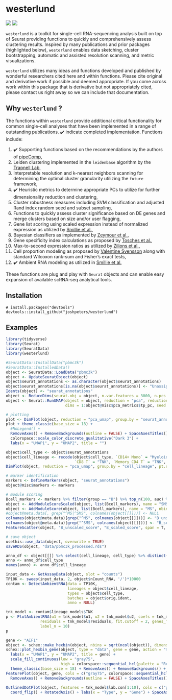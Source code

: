
<!-- README.md is generated from README.Rmd. Please edit that file -->

# westerlund

<!-- badges: start -->

[![](https://img.shields.io/badge/lifecycle-development-red.svg)](https://www.tidyverse.org/lifecycle/#development)
[![](https://img.shields.io/github/last-commit/joshpeters/westerlund.svg)](https://github.com/joshpeters/westerlund/commits/master)
<!-- badges: end -->

`westerlund` is a toolkit for single-cell RNA-sequencing analysis built
on top of Seurat providing functions to quickly and comprehensively
assess clustering results. Inspired by many publications and prior
packages (highlighted below), `westerlund` enables data sketching,
cluster bootstrapping, automatic and assisted resolution scanning, and
metric visualizations.

`westerlund` utilizes many ideas and functions developed and published
by wonderful researchers cited here and within functions. Please cite
original and derivative work if possible and deemed appropriate. If you
come across work within this package that is derivative but not
appropriately cited, please contact us right away so we can include that
documentation.

## Why `westerlund` ?

The functions within `westerlund` provide additional critical
functionality for common single-cell analyses that have been implemented
in a range of outstanding publications. ✔️ indicate completed
implementation. Functions include:  
1. ✔️ Supporting functions based on the recommendations by the authors
of [pipeComp](https://doi.org/10.1186/s13059-020-02136-7),  
1. Leiden clustering implemented in the `leidenbase` algorithm by the
[Trapnell Lab](https://github.com/cole-trapnell-lab/leidenbase),  
1. Interpretable resolution and k-nearest neighbors scanning for
determining the optimal cluster granularity utilizing the `future`
framework,  
1. ✔️ Heuristic metrics to determine appropriate PCs to utilize for
further dimensionality reduction and clustering,  
1. Cluster robustness measures including SVM classification and adjusted
Rand index random seed and subset sampling,  
1. Functions to quickly assess cluster significance based on DE genes
and merge clusters based on size and/or user flagging,  
1. Gene list scoring using scaled expression instead of normalized
expression as utilized by [Smillie et
al.](https://doi.org/10.1016/j.cell.2019.06.029),  
1. Bayesian classifiers as implemented by [Zeymour et
al.](https://doi.org/10.1038/s41590-018-0051-0),  
1. Gene specificity index calculations as proposed by [Tosches et
al.](https://doi.org/10.1126/science.aar4237),  
1. Max-to-second expression ratios as utilized by [Zilions et
al.](https://doi.org/10.1016/j.immuni.2019.03.009),  
1. Cell proportion modeling as proposed by [Valentine
Svensson](https://www.nxn.se/valent/2020/11/28/s9jjv32ogiplagwx8xrkjk532p7k28)
along with standard Wilcoxon rank-sum and Fisher’s exact tests,  
1. ✔️ Ambient RNA modeling as utilized in [Smillie et
al.](https://doi.org/10.1016/j.cell.2019.06.029)

These functions are plug and play with `Seurat` objects and can enable
easy expansion of available scRNA-seq analytical tools.

## Installation

    # install.packages("devtools")
    devtools::install_github("joshpeters/westerlund")

## Examples

``` r
library(tidyverse)
library(Seurat)
library(SeuratData)
library(westerlund)

#SeuratData::InstallData("pbmc3k")
#SeuratData::InstalledData()
object <- SeuratData::LoadData("pbmc3k")
object <- UpdateSeuratObject(object)
object$seurat_annotations <- as.character(object$seurat_annotations)
object$seurat_annotations[is.na(object$seurat_annotations)] <- "Unassigned"
Idents(object) <- "seurat_annotations"
object <- ReduceDims(seurat.obj = object, n.var.features = 3000, n.pcs = 50, remove.genes = NULL)
object <- Seurat::RunUMAP(object = object, reduction = "pca", reduction.name = "pca_umap",
                          dims = 1:object@misc$pca_metrics$tp_pc, seed.use = 1, verbose = FALSE)

# plotting
plot <- DimPlot(object, reduction = "pca_umap", group.by = "seurat_annotations", pt.size = 1, shuffle = TRUE, label = FALSE, label.size = 6, repel = TRUE)
plot + theme_classic(base_size = 18) +
  #NoLegend() +
  RemoveAxes() + RemoveBackgrounds(outline = FALSE) + SpaceAxesTitles() +
  colorspace::scale_color_discrete_qualitative("Dark 3") +
  labs(x = "UMAP1", y = "UMAP2", title = "")

object$cell_type <- object$seurat_annotations
object$cell_lineage <- recode(object$cell_type, `CD14+ Mono` = "Myeloid", DC = "Myeloid", `FCGR3A+ Mono` = "Myeloid",
                              `CD8 T` = "TNK", `Memory CD4 T` = "TNK", `Naive CD4 T` = "TNK", NK = "TNK")
DimPlot(object, reduction = "pca_umap", group.by = "cell_lineage", pt.size = 1, shuffle = TRUE, label = FALSE, label.size = 6, repel = TRUE)

# marker identification
markers <- DefineMarkers(object, "seurat_annotations")
object@misc$markers <- markers

# module scoring
Bcell_markers <- markers %>% filter(group == "B") %>% top_n(100, auc) %>% pull(feature)
object <- AddModuleScoreScaled(object, list(Bcell_markers), name = "SMS")
object <- AddModuleScore(object, list(Bcell_markers), name = "MS", nbin = 20, ctrl = 100)
#object@meta.data[, grep("^MS|^SMS", colnames(object[[]]))] <- NULL
colnames(object@meta.data)[grep("^MS", colnames(object[[]]))] <- "B_unscaled_score"
colnames(object@meta.data)[grep("^SMS", colnames(object[[]]))] <- "B_scaled_score"
FeatureScatter(object, "B_unscaled_score", "B_scaled_score", span = T, smooth = F)

# save object
usethis::use_data(object, overwrite = TRUE)
saveRDS(object, "data/pbmc3k_processed.rds")

anno_df <- object[[]] %>% select(cell_lineage, cell_type) %>% distinct()
anno <- anno_df$cell_type
names(anno) <- anno_df$cell_lineage

input_data <- GetAssayData(object, slot = "counts")
TP10K <- sweep(input_data, 2, object$nCount_RNA, '/')*10000
contam <- DetectAmbientRNA(data = TP10K, 
                           lineages = object$cell_lineage, 
                           types = object$cell_type, 
                           batches = object$orig.ident, 
                           anno = NULL)

tnk_model <- contam$lineage_models$TNK
p <- PlotAmbientRNA(u1 = tnk_model$u1, u2 = tnk_model$u2, coefs = tnk_model$coefs,
               residuals = tnk_model$residuals, fit.cutoff = 2, genes_fit = tnk_model$lab.fit, 
               label_n = 10)
p

gene <- "AIF1"
object <- schex::make_hexbin(object, nbins = sqrt(ncol(object)), dimension_reduction = "pca_umap")
schex::plot_hexbin_gene(object, type = "data", gene = gene, action = "median") +
  labs(x = "UMAP1", y = "UMAP2", title = gene) +
  scale_fill_continuous(low = "gray75", 
                        high = colorspace::sequential_hcl(palette = "Reds", n = 5)[1], name = "Median\nlog(TP10K+1)") + 
  theme_classic(base_size = 18) + RemoveAxes() + RemoveBackgrounds() + SpaceAxesTitles()
FeaturePlot(object, gene, cols = c("gray75", colorspace::sequential_hcl(palette = "Reds", n = 5)[1]), order = TRUE) +
  RemoveAxes() + RemoveBackgrounds(outline = FALSE) + SpaceAxesTitles() + labs(x = "UMAP1", y = "UMAP2")
  
OutlinedDotPlot(object, features = tnk_model$lab.con[1:10], cols = c("gray80", "black")) + 
  coord_flip() + RotatedAxis() + labs(x = "Type", y = "Gene") + SpaceAxesTitles() + RemoveBackgrounds(outline = TRUE)
```
